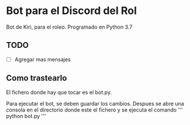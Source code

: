 # Bot para el Discord del Rol
Bot de Kiri, para el roleo. Programado en Python 3.7

## TODO
- [ ] Agregar mas mensajes

## Como trastearlo
El fichero donde hay que tocar es el bot.py.

Para ejecutar el bot, se deben guardar los cambios. Despues se abre una consola en el directorio donde este el fichero y se ejecuta el comando 
'''
python bot.py
'''
